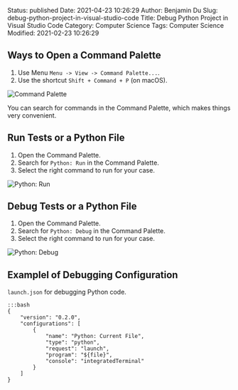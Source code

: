 Status: published
Date: 2021-04-23 10:26:29
Author: Benjamin Du
Slug: debug-python-project-in-visual-studio-code
Title: Debug Python Project in Visual Studio Code
Category: Computer Science
Tags: Computer Science
Modified: 2021-02-23 10:26:29
## Ways to Open a Command Palette

1. Use Menu `Menu -> View -> Command Palette...`.
2. Use the shortcut `Shift + Command + P` (on macOS).

![Command Palette](https://user-images.githubusercontent.com/824507/108890375-5b40a300-75c2-11eb-801e-481063921e17.png)

You can search for commands in the Command Palette,
which makes things very convenient.

## Run Tests or a Python File

1. Open the Command Palette.
2. Search for `Python: Run` in the Command Palette.
3. Select the right command to run for your case.

![Python: Run](https://user-images.githubusercontent.com/824507/108890540-917e2280-75c2-11eb-99a6-b0294ee29056.png)

## Debug Tests or a Python File

1. Open the Command Palette.
2. Search for `Python: Debug` in the Command Palette.
3. Select the right command to run for your case.

![Python: Debug](https://user-images.githubusercontent.com/824507/108890085-fb49fc80-75c1-11eb-8121-a52743e07960.png)

## Examplel of Debugging Configuration

`launch.json` for debugging Python code.

    :::bash
    {
        "version": "0.2.0",
        "configurations": [
            {
                "name": "Python: Current File",
                "type": "python",
                "request": "launch",
                "program": "${file}",
                "console": "integratedTerminal"
            }
        ]
    }
